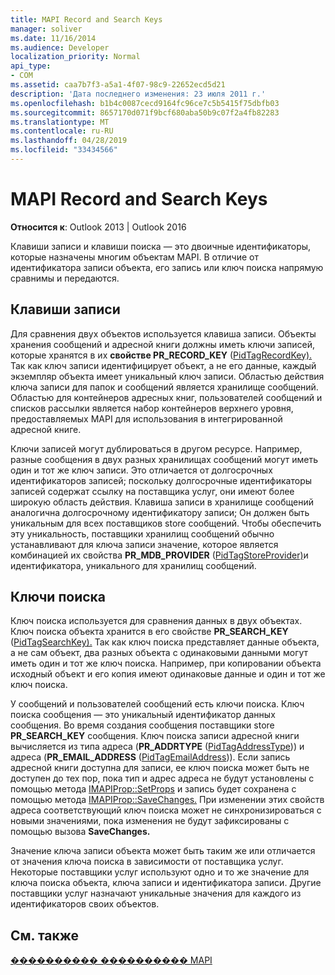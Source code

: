 ```yaml
---
title: MAPI Record and Search Keys
manager: soliver
ms.date: 11/16/2014
ms.audience: Developer
localization_priority: Normal
api_type:
- COM
ms.assetid: caa7b7f3-a5a1-4f07-98c9-22652ecd5d21
description: 'Дата последнего изменения: 23 июля 2011 г.'
ms.openlocfilehash: b1b4c0087cecd9164fc96ce7c5b5415f75dbfb03
ms.sourcegitcommit: 8657170d071f9bcf680aba50b9c07f2a4fb82283
ms.translationtype: MT
ms.contentlocale: ru-RU
ms.lasthandoff: 04/28/2019
ms.locfileid: "33434566"
---
```

# <a name="mapi-record-and-search-keys"></a>MAPI Record and Search Keys

  
  
**Относится к**: Outlook 2013 | Outlook 2016 
  
Клавиши записи и клавиши поиска — это двоичные идентификаторы, которые назначены многим объектам MAPI. В отличие от идентификатора записи объекта, его запись или ключ поиска напрямую сравнимы и передаются. 
  
## <a name="record-keys"></a>Клавиши записи

Для сравнения двух объектов используется клавиша записи. Объекты хранения сообщений и адресной книги должны иметь ключи записей, которые хранятся в их **свойстве PR_RECORD_KEY** ([PidTagRecordKey).](pidtagrecordkey-canonical-property.md) Так как ключ записи идентифицирует объект, а не его данные, каждый экземпляр объекта имеет уникальный ключ записи. Областью действия ключа записи для папок и сообщений является хранилище сообщений. Областью для контейнеров адресных книг, пользователей сообщений и списков рассылки является набор контейнеров верхнего уровня, предоставляемых MAPI для использования в интегрированной адресной книге.
  
Ключи записей могут дублироваться в другом ресурсе. Например, разные сообщения в двух разных хранилищах сообщений могут иметь один и тот же ключ записи. Это отличается от долгосрочных идентификаторов записей; поскольку долгосрочные идентификаторы записей содержат ссылку на поставщика услуг, они имеют более широкую область действия. Клавиша записи в хранилище сообщений аналогична долгосрочному идентификатору записи; Он должен быть уникальным для всех поставщиков store сообщений. Чтобы обеспечить эту уникальность, поставщики хранилищ сообщений обычно устанавливают для ключа записи значение, которое является комбинацией их свойства **PR_MDB_PROVIDER** ([PidTagStoreProvider)](pidtagstoreprovider-canonical-property.md)и идентификатора, уникального для хранилищ сообщений.
  
## <a name="search-keys"></a>Ключи поиска

Ключ поиска используется для сравнения данных в двух объектах. Ключ поиска объекта хранится в его свойстве **PR_SEARCH_KEY** ([PidTagSearchKey).](pidtagsearchkey-canonical-property.md) Так как ключ поиска представляет данные объекта, а не сам объект, два разных объекта с одинаковыми данными могут иметь один и тот же ключ поиска. Например, при копировании объекта исходный объект и его копия имеют одинаковые данные и один и тот же ключ поиска.
  
У сообщений и пользователей сообщений есть ключи поиска. Ключ поиска сообщения — это уникальный идентификатор данных сообщения. Во время создания сообщения поставщики store **PR_SEARCH_KEY** сообщения. Ключ поиска записи адресной книги вычисляется из типа адреса (**PR_ADDRTYPE** ([PidTagAddressType](pidtagaddresstype-canonical-property.md))) и адреса (**PR_EMAIL_ADDRESS** ([PidTagEmailAddress](pidtagemailaddress-canonical-property.md))). Если запись адресной книги доступна для записи, ее ключ поиска может быть не доступен до тех пор, пока тип и адрес адреса не будут установлены с помощью метода [IMAPIProp::SetProps](imapiprop-setprops.md) и запись будет сохранена с помощью метода [IMAPIProp::SaveChanges.](imapiprop-savechanges.md) При изменении этих свойств адреса соответствующий ключ поиска может не синхронизироваться с новыми значениями, пока изменения не будут зафиксированы с помощью вызова **SaveChanges.** 
  
Значение ключа записи объекта может быть таким же или отличается от значения ключа поиска в зависимости от поставщика услуг. Некоторые поставщики услуг используют одно и то же значение для ключа поиска объекта, ключа записи и идентификатора записи. Другие поставщики услуг назначают уникальные значения для каждого из идентификаторов своих объектов. 
  
## <a name="see-also"></a>См. также



[���������� ���������� MAPI](mapi-application-development.md)

